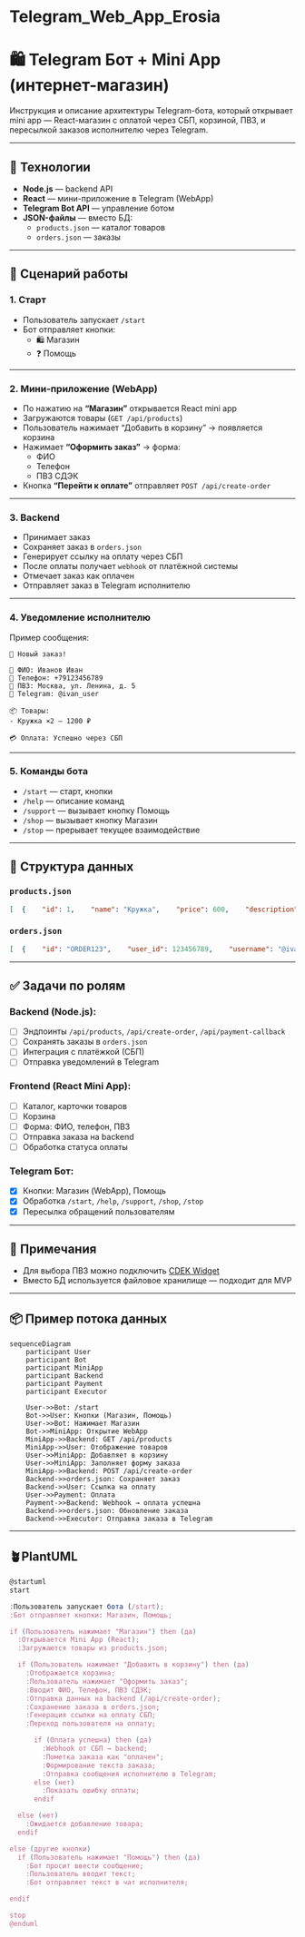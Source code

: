 # Telegram_Web_App_Erosia

# 🛍️ Telegram Бот + Mini App (интернет-магазин)

Инструкция и описание архитектуры Telegram-бота, который открывает mini app — React-магазин с оплатой через СБП, корзиной, ПВЗ, и пересылкой заказов исполнителю через Telegram.

---

## 🧩 Технологии

- **Node.js** — backend API
- **React** — мини-приложение в Telegram (WebApp)
- **Telegram Bot API** — управление ботом
- **JSON-файлы** — вместо БД:
    - `products.json` — каталог товаров
    - `orders.json` — заказы

---

## 🔁 Сценарий работы

### 1. Старт

- Пользователь запускает `/start`
- Бот отправляет кнопки:
    - 🛍️ Магазин
    - ❓ Помощь

---

### 2. Мини-приложение (WebApp)

- По нажатию на **“Магазин”** открывается React mini app
- Загружаются товары (`GET /api/products`)
- Пользователь нажимает “Добавить в корзину” → появляется корзина
- Нажимает **“Оформить заказ”** → форма:
    - ФИО
    - Телефон
    - ПВЗ СДЭК
- Кнопка **“Перейти к оплате”** отправляет `POST /api/create-order`

---

### 3. Backend

- Принимает заказ
- Сохраняет заказ в `orders.json`
- Генерирует ссылку на оплату через СБП
- После оплаты получает `webhook` от платёжной системы
- Отмечает заказ как оплачен
- Отправляет заказ в Telegram исполнителю

---

### 4. Уведомление исполнителю

Пример сообщения:

```
🛒 Новый заказ!

👤 ФИО: Иванов Иван
📱 Телефон: +79123456789
📍 ПВЗ: Москва, ул. Ленина, д. 5
🔗 Telegram: @ivan_user

📦 Товары:
- Кружка ×2 — 1200 ₽

💳 Оплата: Успешно через СБП
```

---

### 5. Команды бота

- `/start` — старт, кнопки
- `/help` — описание команд
- `/support` — вызывает кнопку Помощь
- `/shop` — вызывает кнопку Магазин
- `/stop` — прерывает текущее взаимодействие

---

## 📂 Структура данных

### `products.json`

```json
[  {    "id": 1,    "name": "Кружка",    "price": 600,    "description": "Белая керамическая кружка 350 мл",    "image": "https://example.com/mug.jpg"  }]
```

### `orders.json`

```json
[  {    "id": "ORDER123",    "user_id": 123456789,    "username": "@ivan_user",    "fio": "Иванов Иван",    "phone": "+79123456789",    "pickup_point": "Москва, ул. Ленина, д. 5",    "items": [      { "id": 1, "name": "Кружка", "qty": 2, "price": 600 }    ],    "total": 1200,    "paid": true  }]
```

---

## ✅ Задачи по ролям

### Backend (Node.js):

- [ ]  Эндпоинты `/api/products`, `/api/create-order`, `/api/payment-callback`
- [ ]  Сохранять заказы в `orders.json`
- [ ]  Интеграция с платёжкой (СБП)
- [ ]  Отправка уведомлений в Telegram

### Frontend (React Mini App):

- [ ]  Каталог, карточки товаров
- [ ]  Корзина
- [ ]  Форма: ФИО, телефон, ПВЗ
- [ ]  Отправка заказа на backend
- [ ]  Обработка статуса оплаты

### Telegram Бот:

- [x]  Кнопки: Магазин (WebApp), Помощь
- [x]  Обработка `/start`, `/help`, `/support`, `/shop`, `/stop`
- [x]  Пересылка обращений пользователям

---

## 📌 Примечания

- Для выбора ПВЗ можно подключить [CDEK Widget](https://cdek.click/)
- Вместо БД используется файловое хранилище — подходит для MVP

---

## 📦 Пример потока данных

```mermaid
sequenceDiagram
    participant User
    participant Bot
    participant MiniApp
    participant Backend
    participant Payment
    participant Executor

    User->>Bot: /start
    Bot->>User: Кнопки (Магазин, Помощь)
    User->>Bot: Нажимает Магазин
    Bot->>MiniApp: Открытие WebApp
    MiniApp->>Backend: GET /api/products
    MiniApp->>User: Отображение товаров
    User->>MiniApp: Добавляет в корзину
    User->>MiniApp: Заполняет форму заказа
    MiniApp->>Backend: POST /api/create-order
    Backend->>orders.json: Сохраняет заказ
    Backend->>User: Ссылка на оплату
    User->>Payment: Оплата
    Payment->>Backend: Webhook → оплата успешна
    Backend->>orders.json: Обновление заказа
    Backend->>Executor: Отправка заказа в Telegram
```

---

## **🪴PlantUML**

```jsx
@startuml
start

:Пользователь запускает бота (/start);
:Бот отправляет кнопки: Магазин, Помощь;

if (Пользователь нажимает "Магазин") then (да)
  :Открывается Mini App (React);
  :Загружаются товары из products.json;

  if (Пользователь нажимает "Добавить в корзину") then (да)
    :Отображается корзина;
    :Пользователь нажимает "Оформить заказ";
    :Вводит ФИО, Телефон, ПВЗ СДЭК;
    :Отправка данных на backend (/api/create-order);
    :Сохранение заказа в orders.json;
    :Генерация ссылки на оплату СБП;
    :Переход пользователя на оплату;

      if (Оплата успешна) then (да)
        :Webhook от СБП → backend;
        :Пометка заказа как "оплачен";
        :Формирование текста заказа;
        :Отправка сообщения исполнителю в Telegram;
      else (нет)
        :Показать ошибку оплаты;
      endif

  else (нет)
    :Ожидается добавление товара;
  endif

else (другие кнопки)
  if (Пользователь нажимает "Помощь") then (да)
    :Бот просит ввести сообщение;
    :Пользователь вводит текст;
    :Бот отправляет текст в чат исполнителя;

endif

stop
@enduml
```